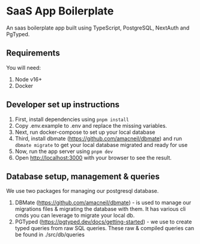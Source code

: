 
# SaaS App Boilerplate

An saas boilerplate app built using TypeScript, PostgreSQL, NextAuth and PgTyped.

## Requirements
You will need:
1. Node v16+
1. Docker

## Developer set up instructions

1. First, install dependencies using ```pnpm install```
1. Copy .env.example to .env and replace the missing variables. 
1. Next, run docker-compose to set up your local database
1. Third, install dbmate (https://github.com/amacneil/dbmate) and run `dbmate migrate` to get your local database migrated and ready for use
1. Now, run the app server using ```pnpm dev```
1. Open [http://localhost:3000](http://localhost:3000) with your browser to see the result.


## Database setup, management & queries

We use two packages for managing our postgresql database.
1. DBMate (https://github.com/amacneil/dbmate) - is used to manage our migrations files & migrating the database with them. It has various cli cmds you can leverage to migrate your local db.
2. PGTyped (https://pgtyped.dev/docs/getting-started) - we use to create typed queries from raw SQL queries. These raw & compiled queries can be found in ./src/db/queries
